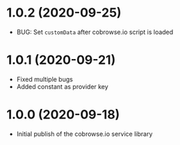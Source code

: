 
<a name="1.0.2"></a>
# 1.0.2 (2020-09-25)

* BUG: Set `customData` after cobrowse.io script is loaded

<a name="1.0.1"></a>
# 1.0.1 (2020-09-21)

* Fixed multiple bugs
* Added constant as provider key  


<a name="1.0.0"></a>
# 1.0.0 (2020-09-18)

* Initial publish of the cobrowse.io service library